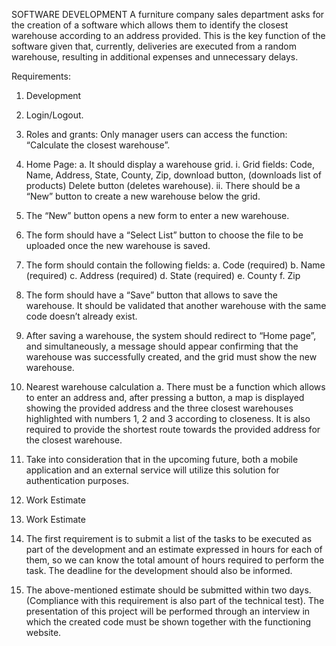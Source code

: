 SOFTWARE DEVELOPMENT
A furniture company sales department asks for the creation of a software which allows them to identify
the closest warehouse according to an address provided. This is the key function of the software given
that, currently, deliveries are executed from a random warehouse, resulting in additional expenses and
unnecessary delays.

Requirements:
1. Development
1. Login/Logout.
2. Roles and grants: Only manager users can access the function: “Calculate the closest
warehouse”.

3. Home Page:
a. It should display a warehouse grid.
i. Grid fields: Code, Name, Address, State, County, Zip, download button,
(downloads list of products) Delete button (deletes warehouse).
ii. There should be a “New” button to create a new warehouse below the grid.

1. The “New” button opens a new form to enter a new warehouse.
2. The form should have a “Select List” button to choose the file to be
uploaded once the new warehouse is saved.
3. The form should contain the following fields:
a. Code (required)
b. Name (required)
c. Address (required)
d. State (required)
e. County
f. Zip

4. The form should have a “Save” button that allows to save the
warehouse. It should be validated that another warehouse with the
same code doesn’t already exist.

5. After saving a warehouse, the system should redirect to “Home page”,
and simultaneously, a message should appear confirming that the
warehouse was successfully created, and the grid must show the new
warehouse.


4. Nearest warehouse calculation
a. There must be a function which allows to enter an address and, after pressing a button,
a map is displayed showing the provided address and the three closest warehouses
highlighted with numbers 1, 2 and 3 according to closeness. It is also required to provide
the shortest route towards the provided address for the closest warehouse.
5. Take into consideration that in the upcoming future, both a mobile application and an external
service will utilize this solution for authentication purposes.

2. Work Estimate


2. Work Estimate
1. The first requirement is to submit a list of the tasks to be executed as part of the development
and an estimate expressed in hours for each of them, so we can know the total amount of hours
required to perform the task. The deadline for the development should also be informed.
2. The above-mentioned estimate should be submitted within two days. (Compliance with this
requirement is also part of the technical test).
The presentation of this project will be performed through an interview in which the created code
must be shown together with the functioning website.